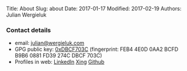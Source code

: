 Title: About
Slug: about
Date: 2017-01-17
Modified: 2017-02-19
Authors: Julian Wergieluk

### Contact details

* email: <julian@wergieluk.com>
* GPG public key: [0xDBCF703C](0xDBCF703C.asc) (fingerprint: FEB4 4E0D 0AA2 BCFD B9B6  0881 FD39 274C DBCF 703C)
* Profiles in web: [LinkedIn](http://www.linkedin.com/pub/julian-wergieluk) [Xing](https://www.xing.com/profile/Julian_Wergieluk) [Github](https://github.com/jwergieluk)


<!-- vim: set syntax=markdown: set spelllang=en: set spell: -->
